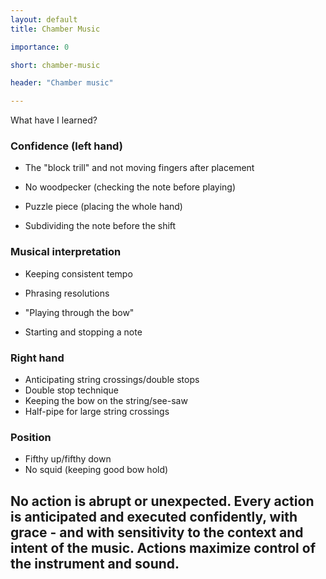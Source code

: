 ```yaml
---
layout: default
title: Chamber Music

importance: 0

short: chamber-music

header: "Chamber music"

---
```


What have I learned?

### Confidence (left hand)
- The \"block trill\" and not moving fingers after placement
- No woodpecker (checking the note before playing)
- Puzzle piece (placing the whole hand)

- Subdividing the note before the shift

### Musical interpretation
- Keeping consistent tempo
- Phrasing resolutions

- \"Playing through the bow\"
- Starting and stopping a note

### Right hand

- Anticipating string crossings/double stops
- Double stop technique
- Keeping the bow on the string/see-saw
- Half-pipe for large string crossings

### Position

- Fifthy up/fifthy down
- No squid (keeping good bow hold)

## No action is abrupt or unexpected. Every action is anticipated and executed confidently, with grace \- and with sensitivity to the context and intent of the music. Actions maximize control of the instrument and sound.